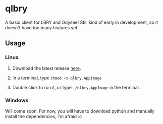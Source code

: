 # qlbry
A basic client for LBRY and Odysee! Still kind of early in development, so it doesn't have too many features yet

## Usage

### Linux

1) Download the latest release [here](https://github.com/AprilDolly/qlbry/releases/tag/stuff).

2) In a terminal, type `chmod +x qlbry.AppImage`

3) Double click to run it, or type `./qlbry.AppImage` in the terminal.

### Windows

Will come soon. For now, you will have to download python and manually install the dependencies, I'm afraid :c
